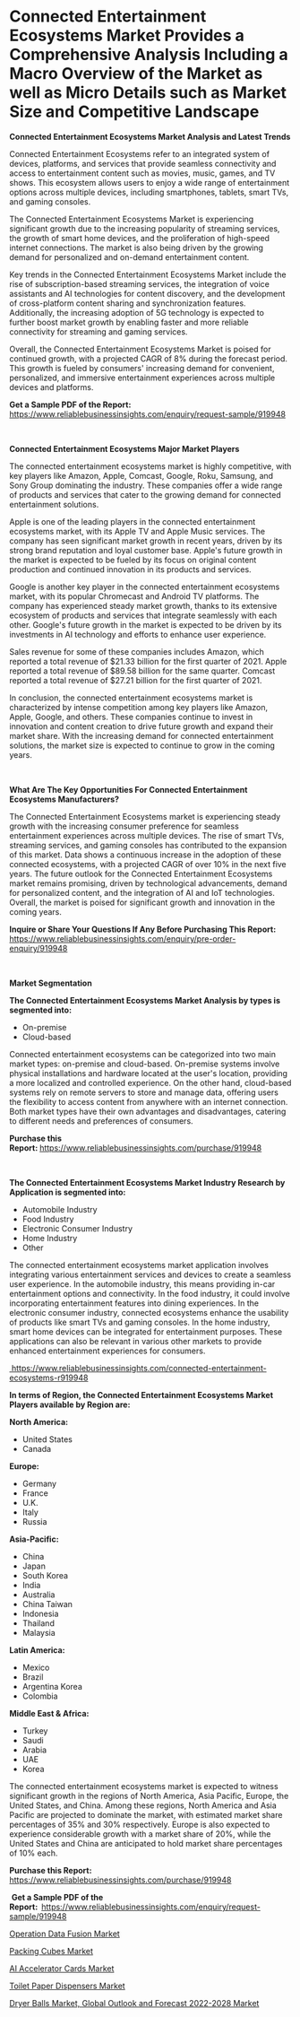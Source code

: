 <p><h1>Connected Entertainment Ecosystems Market Provides a Comprehensive Analysis Including a Macro Overview of the Market as well as Micro Details such as Market Size and Competitive Landscape</h1></p><p><strong>Connected Entertainment Ecosystems Market Analysis and Latest Trends</strong></p>
<p><p>Connected Entertainment Ecosystems refer to an integrated system of devices, platforms, and services that provide seamless connectivity and access to entertainment content such as movies, music, games, and TV shows. This ecosystem allows users to enjoy a wide range of entertainment options across multiple devices, including smartphones, tablets, smart TVs, and gaming consoles.</p><p>The Connected Entertainment Ecosystems Market is experiencing significant growth due to the increasing popularity of streaming services, the growth of smart home devices, and the proliferation of high-speed internet connections. The market is also being driven by the growing demand for personalized and on-demand entertainment content.</p><p>Key trends in the Connected Entertainment Ecosystems Market include the rise of subscription-based streaming services, the integration of voice assistants and AI technologies for content discovery, and the development of cross-platform content sharing and synchronization features. Additionally, the increasing adoption of 5G technology is expected to further boost market growth by enabling faster and more reliable connectivity for streaming and gaming services.</p><p>Overall, the Connected Entertainment Ecosystems Market is poised for continued growth, with a projected CAGR of 8% during the forecast period. This growth is fueled by consumers' increasing demand for convenient, personalized, and immersive entertainment experiences across multiple devices and platforms.</p></p>
<p><strong>Get a Sample PDF of the Report:&nbsp;</strong> <a href="https://www.reliablebusinessinsights.com/enquiry/request-sample/919948">https://www.reliablebusinessinsights.com/enquiry/request-sample/919948</a></p>
<p>&nbsp;</p>
<p><strong>Connected Entertainment Ecosystems Major Market Players</strong></p>
<p><p>The connected entertainment ecosystems market is highly competitive, with key players like Amazon, Apple, Comcast, Google, Roku, Samsung, and Sony Group dominating the industry. These companies offer a wide range of products and services that cater to the growing demand for connected entertainment solutions.</p><p>Apple is one of the leading players in the connected entertainment ecosystems market, with its Apple TV and Apple Music services. The company has seen significant market growth in recent years, driven by its strong brand reputation and loyal customer base. Apple's future growth in the market is expected to be fueled by its focus on original content production and continued innovation in its products and services.</p><p>Google is another key player in the connected entertainment ecosystems market, with its popular Chromecast and Android TV platforms. The company has experienced steady market growth, thanks to its extensive ecosystem of products and services that integrate seamlessly with each other. Google's future growth in the market is expected to be driven by its investments in AI technology and efforts to enhance user experience.</p><p>Sales revenue for some of these companies includes Amazon, which reported a total revenue of $21.33 billion for the first quarter of 2021. Apple reported a total revenue of $89.58 billion for the same quarter. Comcast reported a total revenue of $27.21 billion for the first quarter of 2021. </p><p>In conclusion, the connected entertainment ecosystems market is characterized by intense competition among key players like Amazon, Apple, Google, and others. These companies continue to invest in innovation and content creation to drive future growth and expand their market share. With the increasing demand for connected entertainment solutions, the market size is expected to continue to grow in the coming years.</p></p>
<p>&nbsp;</p>
<p><strong>What Are The Key Opportunities For Connected Entertainment Ecosystems Manufacturers?</strong></p>
<p><p>The Connected Entertainment Ecosystems market is experiencing steady growth with the increasing consumer preference for seamless entertainment experiences across multiple devices. The rise of smart TVs, streaming services, and gaming consoles has contributed to the expansion of this market. Data shows a continuous increase in the adoption of these connected ecosystems, with a projected CAGR of over 10% in the next five years. The future outlook for the Connected Entertainment Ecosystems market remains promising, driven by technological advancements, demand for personalized content, and the integration of AI and IoT technologies. Overall, the market is poised for significant growth and innovation in the coming years.</p></p>
<p><strong>Inquire or Share Your Questions If Any Before Purchasing This Report:</strong> <a href="https://www.reliablebusinessinsights.com/enquiry/pre-order-enquiry/919948">https://www.reliablebusinessinsights.com/enquiry/pre-order-enquiry/919948</a></p>
<p>&nbsp;</p>
<p><strong>Market Segmentation</strong></p>
<p><strong>The Connected Entertainment Ecosystems Market Analysis by types is segmented into:</strong></p>
<p><ul><li>On-premise</li><li>Cloud-based</li></ul></p>
<p><p>Connected entertainment ecosystems can be categorized into two main market types: on-premise and cloud-based. On-premise systems involve physical installations and hardware located at the user's location, providing a more localized and controlled experience. On the other hand, cloud-based systems rely on remote servers to store and manage data, offering users the flexibility to access content from anywhere with an internet connection. Both market types have their own advantages and disadvantages, catering to different needs and preferences of consumers.</p></p>
<p><strong>Purchase this Report:&nbsp;</strong><a href="https://www.reliablebusinessinsights.com/purchase/919948">https://www.reliablebusinessinsights.com/purchase/919948</a></p>
<p>&nbsp;</p>
<p><strong>The Connected Entertainment Ecosystems Market Industry Research by Application is segmented into:</strong></p>
<p><ul><li>Automobile Industry</li><li>Food Industry</li><li>Electronic Consumer Industry</li><li>Home Industry</li><li>Other</li></ul></p>
<p><p>The connected entertainment ecosystems market application involves integrating various entertainment services and devices to create a seamless user experience. In the automobile industry, this means providing in-car entertainment options and connectivity. In the food industry, it could involve incorporating entertainment features into dining experiences. In the electronic consumer industry, connected ecosystems enhance the usability of products like smart TVs and gaming consoles. In the home industry, smart home devices can be integrated for entertainment purposes. These applications can also be relevant in various other markets to provide enhanced entertainment experiences for consumers.</p></p>
<p><a href="https://www.reliablebusinessinsights.com/connected-entertainment-ecosystems-r919948">&nbsp;https://www.reliablebusinessinsights.com/connected-entertainment-ecosystems-r919948</a></p>
<p><strong>In terms of Region, the Connected Entertainment Ecosystems Market Players available by Region are:</strong></p>
<p>
    <p> <strong> North America: </strong>
        <ul>
            <li>United States</li>
            <li>Canada</li>
        </ul>
        </p> 
    <p> <strong> Europe: </strong>
        <ul>
            <li>Germany</li>
            <li>France</li>
            <li>U.K.</li>
            <li>Italy</li>
            <li>Russia</li>
        </ul>
        </p> 
    <p> <strong> Asia-Pacific: </strong>
        <ul>
            <li>China</li>
            <li>Japan</li>
            <li>South Korea</li>
            <li>India</li>
            <li>Australia</li>
            <li>China Taiwan</li>
            <li>Indonesia</li>
            <li>Thailand</li>
            <li>Malaysia</li>
        </ul>
        </p> 
    <p> <strong> Latin America: </strong>
        <ul>
            <li>Mexico</li>
            <li>Brazil</li>
            <li>Argentina Korea</li>
            <li>Colombia</li>
        </ul>
        </p> 
    <p> <strong> Middle East & Africa: </strong>
        <ul>
            <li>Turkey</li>
            <li>Saudi</li>
            <li>Arabia</li>
            <li>UAE</li>
            <li>Korea</li>
        </ul>
    </p>
    </p>
<p><p>The connected entertainment ecosystems market is expected to witness significant growth in the regions of North America, Asia Pacific, Europe, the United States, and China. Among these regions, North America and Asia Pacific are projected to dominate the market, with estimated market share percentages of 35% and 30% respectively. Europe is also expected to experience considerable growth with a market share of 20%, while the United States and China are anticipated to hold market share percentages of 10% each.</p></p>
<p><strong>Purchase this Report: </strong><a href="https://www.reliablebusinessinsights.com/purchase/919948">https://www.reliablebusinessinsights.com/purchase/919948</a></p>
<p>&nbsp;<strong>Get a Sample PDF of the Report:&nbsp;&nbsp;</strong><a href="https://www.reliablebusinessinsights.com/enquiry/request-sample/919948">https://www.reliablebusinessinsights.com/enquiry/request-sample/919948</a></p>
<p><strong></strong></p>
<p><p><a href="https://github.com/sydneyHaley871/Market-Research-Report-List-1/blob/main/operation-data-fusion-market.md">Operation Data Fusion Market</a></p><p><a href="https://www.linkedin.com/pulse/global-packing-cubes-market-product-type-application-region-hymhe?trackingId=5FOgyv1xS8qiD2UhaqoZIQ%3D%3D">Packing Cubes Market</a></p><p><a href="https://github.com/seamusocallaghan/Market-Research-Report-List-1/blob/main/ai-accelerator-cards-market.md">AI Accelerator Cards Market</a></p><p><a href="https://www.linkedin.com/pulse/global-toilet-paper-dispensers-industry-types-applications-oiyie?trackingId=6R3KT3Y7SCqpAct%2FFv08jw%3D%3D">Toilet Paper Dispensers Market</a></p><p><a href="https://www.linkedin.com/pulse/global-dryer-balls-market-outlook-forecast-2022-2028-status-rykae?trackingId=NhS2OsbCQj6nkYy5Xd2cMg%3D%3D">Dryer Balls Market, Global Outlook and Forecast 2022-2028 Market</a></p></p>